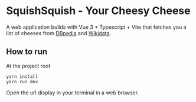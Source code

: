 # SquishSquish - Your Cheesy Cheese

A web application builds with Vue 3 + Typescript + Vite that fetches you a list
of cheeses from [DBpedia](http://dbpedia.org) and [Wikidata](https://query.wikidata.org).

## How to run

At the project root
```
yarn install
yarn run dev
```
Open the url display in your terminal in a web browser.